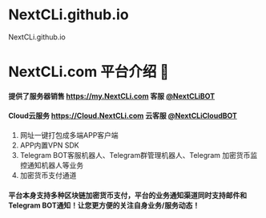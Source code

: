 # NextCLi.github.io
NextCLi.github.io

# NextCLi.com 平台介绍 👋
#### 提供了服务器销售 https://my.NextCLi.com 客服 [@NextCLiBOT](https://t.me/NextCLiBOT)
#### Cloud云服务 https://Cloud.NextCLi.com 云客服 [@NextCLiCloudBOT](https://t.me/NextCLiCloudBOT)
 1. 网址一键打包成多端APP客户端
 2. APP内置VPN SDK
 3. Telegram BOT客服机器人、Telegram群管理机器人、Telegram 加密货币监控通知机器人等业务
 4. 加密货币支付通道
#### 平台本身支持多种区块链加密货币支付，平台的业务通知渠道同时支持邮件和Telegram BOT通知！让您更方便的关注自身业务/服务动态！

